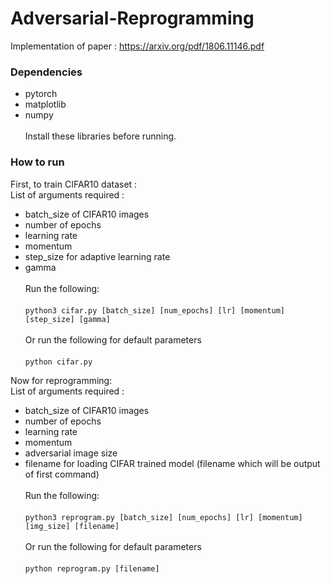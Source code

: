 # Adversarial-Reprogramming

Implementation of paper : https://arxiv.org/pdf/1806.11146.pdf

### Dependencies

- pytorch
- matplotlib
- numpy<br><br>
Install these libraries before running.

### How to run

First, to train CIFAR10 dataset :<br>
List of arguments required :<br>
- batch_size of CIFAR10 images
- number of epochs
- learning rate
- momentum
- step_size for adaptive learning rate 
- gamma <br><br>
Run the following:<br><br>
`python3 cifar.py [batch_size] [num_epochs] [lr] [momentum] [step_size] [gamma]`<br><br>
Or run the following for default parameters<br><br>
`python cifar.py `

Now for reprogramming: <br>
List of arguments required :<br>
- batch_size of CIFAR10 images
- number of epochs
- learning rate
- momentum
- adversarial image size
- filename for loading CIFAR trained model (filename which will be output of first command)<br><br>
Run the following:<br><br>
`python3 reprogram.py [batch_size] [num_epochs] [lr] [momentum] [img_size] [filename]`<br><br>
Or run the following for default parameters<br><br>
`python reprogram.py [filename]`
